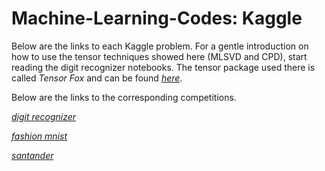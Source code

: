 # Machine-Learning-Codes: Kaggle

Below are the links to each Kaggle problem. For a gentle introduction on how to use the tensor techniques showed here (MLSVD and CPD), start reading the digit recognizer notebooks. The tensor package used there is called *Tensor Fox* and can be found [*here*](https://github.com/felipebottega/Tensor-Fox).

Below are the links to the corresponding competitions.

 [*digit recognizer*](https://www.kaggle.com/c/digit-recognizer)
 
 [*fashion mnist*](https://www.kaggle.com/zalando-research/fashionmnist)	

 [*santander*](https://www.kaggle.com/c/santander-value-prediction-challenge)



